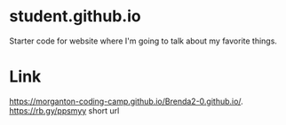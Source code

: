 # student.github.io
Starter code for website where I'm going to talk about my favorite things.

# Link
https://morganton-coding-camp.github.io/Brenda2-0.github.io/.
https://rb.gy/ppsmyy short url
